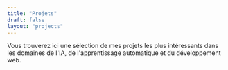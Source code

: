 ```yaml
---
title: "Projets"
draft: false
layout: "projects"
---
```


Vous trouverez ici une sélection de mes projets les plus intéressants dans les domaines de l'IA, de l'apprentissage automatique et du développement web. 
